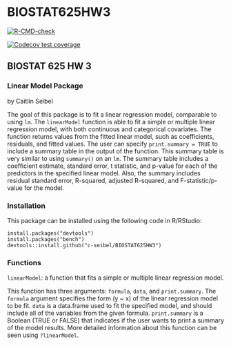 # BIOSTAT625HW3
<!-- badges: start -->
  [![R-CMD-check](https://github.com/c-seibel/BIOSTAT625HW3/actions/workflows/R-CMD-check.yaml/badge.svg)](https://github.com/c-seibel/BIOSTAT625HW3/actions/workflows/R-CMD-check.yaml)
  <!-- badges: end -->
  
<!-- badges: start -->
  [![Codecov test coverage](https://codecov.io/gh/c-seibel/BIOSTAT625HW3/branch/master/graph/badge.svg)](https://app.codecov.io/gh/c-seibel/BIOSTAT625HW3?branch=master)
  <!-- badges: end -->

<h2> BIOSTAT 625 HW 3 </h2>

<h3> Linear Model Package </h3>
by Caitlin Seibel

The goal of this package is to fit a linear regression model, comparable to using `lm`. The `linearModel` function is able to fit a simple or multiple linear regression model, with both continuous and categorical covariates. The function returns values from the fitted linear model, such as coefficients, residuals, and fitted values. The user can specify `print.summary = TRUE` to include a summary table in the output of the function. This summary table is very similar to using `summary()` on an `lm`. The summary table includes a coefficient estimate, standard error, t statistic, and p-value for each of the predictors in the specified linear model. Also, the summary includes residual standard error, R-squared, adjusted R-squared, and F-statistic/p-value for the model. 

<h3> Installation </h3>
This package can be installed using the following code in R/RStudio:

```
install.packages("devtools")
install.packages("bench")
devtools::install.github("c-seibel/BIOSTAT625HW3")
```

<h3> Functions </h3>

`linearModel`: a function that fits a simple or multiple linear regression model.

This function has three arguments: `formula`, `data`, and `print.summary`. The `formula` argument specifies the form (y ~ x) of the linear regression model to be fit. `data` is a data.frame used to fit the specified model, and should include all of the variables from the given formula. `print.summary` is a Boolean (TRUE or FALSE) that indicates if the user wants to print a summary of the model results. More detailed information about this function can be seen using `?linearModel`.
